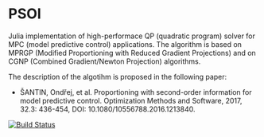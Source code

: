 # PSOI

Julia implementation of high-performace QP (quadratic program) solver for MPC (model predictive control) applications. The algorithm is based on MPRGP (Modified Proportioning with Reduced Gradient Projections) and on CGNP (Combined Gradient/Newton Projection) algorithms.

The description of the algotihm is proposed in the following paper:
 - ŠANTIN, Ondřej, et al. Proportioning with second-order information for model predictive control. Optimization Methods and Software, 2017, 32.3: 436-454, DOI: 10.1080/10556788.2016.1213840.

[![Build Status](https://github.com/stepanoslejsek/PSOI.jl/actions/workflows/CI.yml/badge.svg?branch=master)](https://github.com/stepanoslejsek/PSOI.jl/actions/workflows/CI.yml?query=branch%3Amaster)
